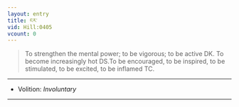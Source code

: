 ```yaml
---
layout: entry
title: ངར་
vid: Hill:0405
vcount: 0
---
```

> To strengthen the mental power; to be vigorous; to be active DK\. To become increasingly hot DS\.To be encouraged, to be inspired, to be stimulated, to be excited, to be inflamed TC\.

---
* Volition: _Involuntary_

---

